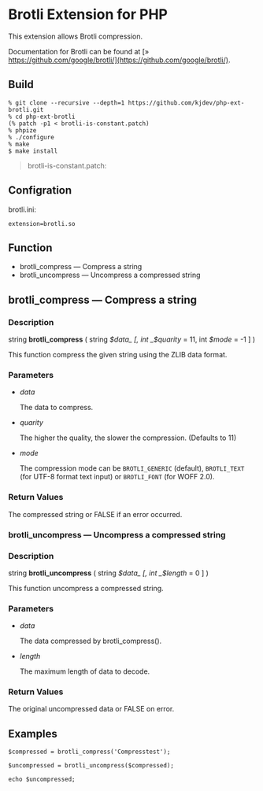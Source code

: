 # Brotli Extension for PHP

This extension allows Brotli compression.

Documentation for Brotli can be found at
[» https://github.com/google/brotli/](https://github.com/google/brotli/).

## Build

```
% git clone --recursive --depth=1 https://github.com/kjdev/php-ext-brotli.git
% cd php-ext-brotli
(% patch -p1 < brotli-is-constant.patch)
% phpize
% ./configure
% make
$ make install
```

> brotli-is-constant.patch:

## Configration

brotli.ini:

```
extension=brotli.so
```

## Function

* brotli\_compress — Compress a string
* brotli\_uncompress — Uncompress a compressed string

## brotli\_compress — Compress a string

### Description

string **brotli\_compress** ( string _$data_ [, int _$quarity_ = 11, int _$mode_ = -1 ] )

This function compress the given string using the ZLIB data format.

### Parameters

* _data_

  The data to compress.

* _quarity_

  The higher the quality, the slower the compression.
  (Defaults to 11)

* _mode_

  The compression mode can be `BROTLI_GENERIC` (default),
  `BROTLI_TEXT` (for UTF-8 format text input) or `BROTLI_FONT` (for WOFF 2.0).

### Return Values

The compressed string or FALSE if an error occurred.

### brotli\_uncompress — Uncompress a compressed string

### Description

string **brotli\_uncompress** ( string _$data_ [, int _$length_ = 0 ] )

This function uncompress a compressed string.

### Parameters

* _data_

  The data compressed by brotli\_compress().

* _length_

  The maximum length of data to decode.

### Return Values

The original uncompressed data or FALSE on error.

## Examples

```
$compressed = brotli_compress('Compresstest');

$uncompressed = brotli_uncompress($compressed);

echo $uncompressed;
```
